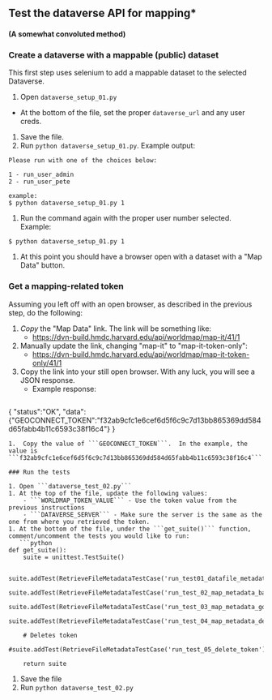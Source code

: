## Test the dataverse API for mapping*
#### (A somewhat convoluted method)

### Create a dataverse with a mappable (public) dataset

This first step uses selenium to add a mappable dataset to the selected Dataverse.

1.  Open ```dataverse_setup_01.py```
  - At the bottom of the file, set the proper ```dataverse_url``` and any user creds.
1.  Save the file.
1.  Run ```python dataverse_setup_01.py```.  Example output:
   ```
Please run with one of the choices below:

 1 - run_user_admin
 2 - run_user_pete

example:
$ python dataverse_setup_01.py 1
```
1.  Run the command again with the proper user number selected.  Example:
   ```
$ python dataverse_setup_01.py 1
```
1.  At this point you should have a browser open with a dataset with a "Map Data" button.

### Get a mapping-related token

Assuming you left off with an open browser, as described in the previous step, do the following:

1.  _Copy_ the "Map Data" link.  The link will be something like:
    - https://dvn-build.hmdc.harvard.edu/api/worldmap/map-it/41/1
1. Manually update the link, changing "map-it" to "map-it-token-only":    
    - https://dvn-build.hmdc.harvard.edu/api/worldmap/map-it-token-only/41/1
1. Copy the link into your still open browser.  With any luck, you will see a JSON response.  
    - Example response: 
    ```javascript
{ "status":"OK",
  "data":
     {"GEOCONNECT_TOKEN":"f32ab9cfc1e6cef6d5f6c9c7d13bb865369dd584d65fabb4b11c6593c38f16c4"}
}
```
1.  Copy the value of ```GEOCONNECT_TOKEN```.  In the example, the value is ```f32ab9cfc1e6cef6d5f6c9c7d13bb865369dd584d65fabb4b11c6593c38f16c4```

### Run the tests

1. Open ```dataverse_test_02.py```
1. At the top of the file, update the following values:
    - ```WORLDMAP_TOKEN_VALUE``` - Use the token value from the previous instructions
    - ```DATAVERSE_SERVER``` - Make sure the server is the same as the one from where you retrieved the token. 
1. At the bottom of the file, under the ```get_suite()``` function, comment/uncomment the tests you would like to run:
   ```python
def get_suite():
    suite = unittest.TestSuite()
    
    suite.addTest(RetrieveFileMetadataTestCase('run_test01_datafile_metadata'))
    suite.addTest(RetrieveFileMetadataTestCase('run_test_02_map_metadata_bad_updates'))
    suite.addTest(RetrieveFileMetadataTestCase('run_test_03_map_metadata_good_update'))
    suite.addTest(RetrieveFileMetadataTestCase('run_test_04_map_metadata_delete'))

    # Deletes token
    #suite.addTest(RetrieveFileMetadataTestCase('run_test_05_delete_token'))
    
    return suite
```
1. Save the file
1. Run ```python dataverse_test_02.py```    

    
